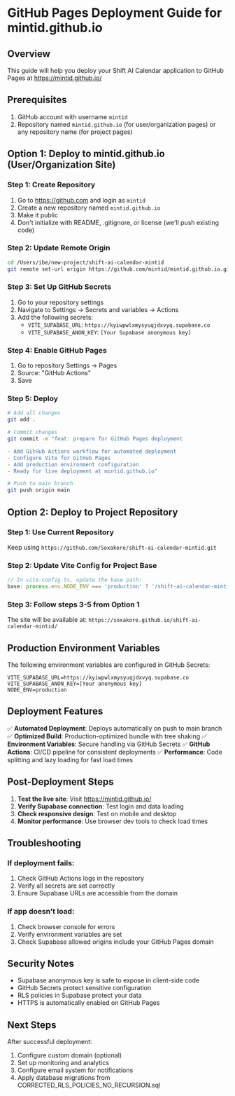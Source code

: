 # GitHub Pages Deployment Guide for mintid.github.io

## Overview
This guide will help you deploy your Shift AI Calendar application to GitHub Pages at https://mintid.github.io/

## Prerequisites
1. GitHub account with username `mintid`
2. Repository named `mintid.github.io` (for user/organization pages) or any repository name (for project pages)

## Option 1: Deploy to mintid.github.io (User/Organization Site)

### Step 1: Create Repository
1. Go to https://github.com and login as `mintid`
2. Create a new repository named `mintid.github.io`
3. Make it public
4. Don't initialize with README, .gitignore, or license (we'll push existing code)

### Step 2: Update Remote Origin
```bash
cd /Users/ibe/new-project/shift-ai-calendar-mintid
git remote set-url origin https://github.com/mintid/mintid.github.io.git
```

### Step 3: Set Up GitHub Secrets
1. Go to your repository settings
2. Navigate to Settings → Secrets and variables → Actions
3. Add the following secrets:
   - `VITE_SUPABASE_URL`: `https://kyiwpwlxmysyuqjdxvyq.supabase.co`
   - `VITE_SUPABASE_ANON_KEY`: `[Your Supabase anonymous key]`

### Step 4: Enable GitHub Pages
1. Go to repository Settings → Pages
2. Source: "GitHub Actions"
3. Save

### Step 5: Deploy
```bash
# Add all changes
git add .

# Commit changes
git commit -m "feat: prepare for GitHub Pages deployment

- Add GitHub Actions workflow for automated deployment
- Configure Vite for GitHub Pages
- Add production environment configuration
- Ready for live deployment at mintid.github.io"

# Push to main branch
git push origin main
```

## Option 2: Deploy to Project Repository

### Step 1: Use Current Repository
Keep using `https://github.com/Soxakore/shift-ai-calendar-mintid.git`

### Step 2: Update Vite Config for Project Base
```typescript
// In vite.config.ts, update the base path:
base: process.env.NODE_ENV === 'production' ? '/shift-ai-calendar-mintid/' : '/',
```

### Step 3: Follow steps 3-5 from Option 1
The site will be available at: `https://soxakore.github.io/shift-ai-calendar-mintid/`

## Production Environment Variables

The following environment variables are configured in GitHub Secrets:

```env
VITE_SUPABASE_URL=https://kyiwpwlxmysyuqjdxvyq.supabase.co
VITE_SUPABASE_ANON_KEY=[Your anonymous key]
NODE_ENV=production
```

## Deployment Features

✅ **Automated Deployment**: Deploys automatically on push to main branch
✅ **Optimized Build**: Production-optimized bundle with tree shaking
✅ **Environment Variables**: Secure handling via GitHub Secrets
✅ **GitHub Actions**: CI/CD pipeline for consistent deployments
✅ **Performance**: Code splitting and lazy loading for fast load times

## Post-Deployment Steps

1. **Test the live site**: Visit https://mintid.github.io/
2. **Verify Supabase connection**: Test login and data loading
3. **Check responsive design**: Test on mobile and desktop
4. **Monitor performance**: Use browser dev tools to check load times

## Troubleshooting

### If deployment fails:
1. Check GitHub Actions logs in the repository
2. Verify all secrets are set correctly
3. Ensure Supabase URLs are accessible from the domain

### If app doesn't load:
1. Check browser console for errors
2. Verify environment variables are set
3. Check Supabase allowed origins include your GitHub Pages domain

## Security Notes

- Supabase anonymous key is safe to expose in client-side code
- GitHub Secrets protect sensitive configuration
- RLS policies in Supabase protect your data
- HTTPS is automatically enabled on GitHub Pages

## Next Steps

After successful deployment:
1. Configure custom domain (optional)
2. Set up monitoring and analytics
3. Configure email system for notifications
4. Apply database migrations from CORRECTED_RLS_POLICIES_NO_RECURSION.sql
